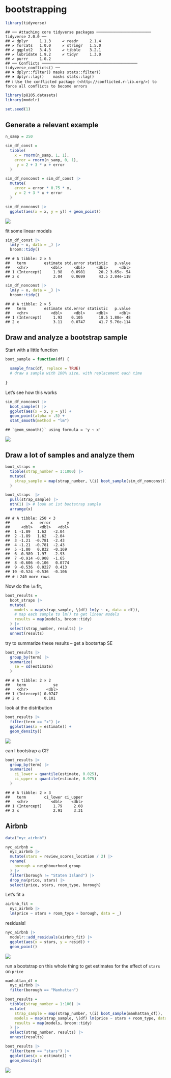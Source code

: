 bootstrapping
================

``` r
library(tidyverse)
```

    ## ── Attaching core tidyverse packages ──────────────────────── tidyverse 2.0.0 ──
    ## ✔ dplyr     1.1.3     ✔ readr     2.1.4
    ## ✔ forcats   1.0.0     ✔ stringr   1.5.0
    ## ✔ ggplot2   3.4.3     ✔ tibble    3.2.1
    ## ✔ lubridate 1.9.2     ✔ tidyr     1.3.0
    ## ✔ purrr     1.0.2     
    ## ── Conflicts ────────────────────────────────────────── tidyverse_conflicts() ──
    ## ✖ dplyr::filter() masks stats::filter()
    ## ✖ dplyr::lag()    masks stats::lag()
    ## ℹ Use the conflicted package (<http://conflicted.r-lib.org/>) to force all conflicts to become errors

``` r
library(p8105.datasets)
library(modelr)

set.seed(1)
```

## Generate a relevant example

``` r
n_samp = 250

sim_df_const = 
  tibble(
    x = rnorm(n_samp, 1, 1),
    error = rnorm(n_samp, 0, 1),
     y = 2 + 3 * x + error
  )

sim_df_nonconst = sim_df_const |>
  mutate(
    error = error * 0.75 * x,
    y = 2 + 3 * x + error
  )

sim_df_nonconst |>
  ggplot(aes(x = x, y = y)) + geom_point()
```

![](bootstrapping_files/figure-gfm/unnamed-chunk-2-1.png)<!-- -->

fit some linear models

``` r
sim_df_const |>
  lm(y ~ x, data = _) |>
  broom::tidy()
```

    ## # A tibble: 2 × 5
    ##   term        estimate std.error statistic   p.value
    ##   <chr>          <dbl>     <dbl>     <dbl>     <dbl>
    ## 1 (Intercept)     1.98    0.0981      20.2 3.65e- 54
    ## 2 x               3.04    0.0699      43.5 3.84e-118

``` r
sim_df_nonconst |>
  lm(y ~ x, data = _) |>
  broom::tidy()
```

    ## # A tibble: 2 × 5
    ##   term        estimate std.error statistic   p.value
    ##   <chr>          <dbl>     <dbl>     <dbl>     <dbl>
    ## 1 (Intercept)     1.93    0.105       18.5 1.88e- 48
    ## 2 x               3.11    0.0747      41.7 5.76e-114

## Draw and analyze a bootstrap sample

Start with a little function

``` r
boot_sample = function(df) {
  
  sample_frac(df, replace = TRUE) 
  # draw a sample with 100% size, with replacement each time
  
}
```

Let’s see how this works

``` r
sim_df_nonconst |>
  boot_sample() |>
  ggplot(aes(x = x, y = y)) +
  geom_point(alpha = .5) +
  stat_smooth(method = "lm")
```

    ## `geom_smooth()` using formula = 'y ~ x'

![](bootstrapping_files/figure-gfm/unnamed-chunk-5-1.png)<!-- -->

## Draw a lot of samples and analyze them

``` r
boot_straps =
  tibble(strap_number = 1:1000) |>
  mutate(
    strap_sample = map(strap_number, \(i) boot_sample(sim_df_nonconst))
  )

boot_straps  |>
  pull(strap_sample) |>
  nth(1) |> # look at 1st bootstrap sample
  arrange(x)
```

    ## # A tibble: 250 × 3
    ##         x   error       y
    ##     <dbl>   <dbl>   <dbl>
    ##  1 -1.89   1.62   -2.04  
    ##  2 -1.89   1.62   -2.04  
    ##  3 -1.21  -0.781  -2.43  
    ##  4 -1.21  -0.781  -2.43  
    ##  5 -1.00   0.832  -0.169 
    ##  6 -0.989 -1.97   -2.93  
    ##  7 -0.914 -0.908  -1.65  
    ##  8 -0.606 -0.106   0.0774
    ##  9 -0.536  0.0227  0.413 
    ## 10 -0.524 -0.536  -0.106 
    ## # ℹ 240 more rows

Now do the `lm` fit,

``` r
boot_results =
  boot_straps |>
  mutate(
    models = map(strap_sample, \(df) lm(y ~ x, data = df)), 
    # map each sample to lm() to get linear models
    results = map(models, broom::tidy)
  ) |>
  select(strap_number, results) |>
  unnest(results)
```

try to summarize these results – get a bootsrtap SE

``` r
boot_results |>
  group_by(term) |>
  summarize(
    se = sd(estimate)
  )
```

    ## # A tibble: 2 × 2
    ##   term            se
    ##   <chr>        <dbl>
    ## 1 (Intercept) 0.0747
    ## 2 x           0.101

look at the distribution

``` r
boot_results |>
  filter(term == "x") |>
  ggplot(aes(x = estimate)) +
  geom_density()
```

![](bootstrapping_files/figure-gfm/unnamed-chunk-9-1.png)<!-- -->

can I bootstrap a CI?

``` r
boot_results |>
  group_by(term) |>
  summarize(
    ci_lower = quantile(estimate, 0.025),
    ci_upper = quantile(estimate, 0.975)
  )
```

    ## # A tibble: 2 × 3
    ##   term        ci_lower ci_upper
    ##   <chr>          <dbl>    <dbl>
    ## 1 (Intercept)     1.79     2.08
    ## 2 x               2.91     3.31

## Airbnb

``` r
data("nyc_airbnb")

nyc_airbnb =
  nyc_airbnb |>
  mutate(stars = review_scores_location / 2) |>
  rename(
    borough = neighbourhood_group
  ) |>
  filter(borough != "Staten Island") |>
  drop_na(price, stars) |>
  select(price, stars, room_type, borough)
```

Let’s fit a

``` r
airbnb_fit =
  nyc_airbnb |>
  lm(price ~ stars + room_type + borough, data = _)
```

residuals!

``` r
nyc_airbnb |>
  modelr::add_residuals(airbnb_fit) |>
  ggplot(aes(x = stars, y = resid)) +
  geom_point()
```

![](bootstrapping_files/figure-gfm/unnamed-chunk-13-1.png)<!-- -->

run a bootstrap on this whole thing to get estimates for the effect of
`stars` on `price`

``` r
manhattan_df = 
  nyc_airbnb |>
  filter(borough == "Manhattan") 

boot_results =
  tibble(strap_number = 1:100) |>
  mutate(
    strap_sample = map(strap_number, \(i) boot_sample(manhattan_df)),
    models = map(strap_sample, \(df) lm(price ~ stars + room_type, data = df)),
    results = map(models, broom::tidy)
  ) |>
  select(strap_number, results) |>
  unnest(results)

boot_results |>
  filter(term == "stars") |>
  ggplot(aes(x = estimate)) +
  geom_density()
```

![](bootstrapping_files/figure-gfm/unnamed-chunk-14-1.png)<!-- -->
